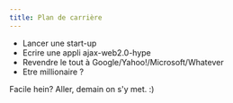 ```yaml
---
title: Plan de carrière
---
```


  * Lancer une start-up
  * Ecrire une appli ajax-web2.0-hype
  * Revendre le tout à Google/Yahoo!/Microsoft/Whatever
  * Etre millionaire ?

Facile hein? Aller, demain on s'y met. :)

